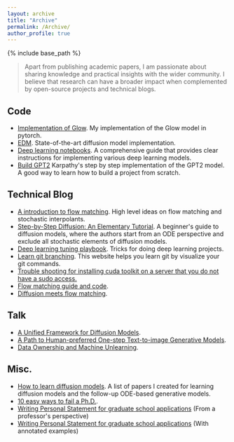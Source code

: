 ```yaml
---
layout: archive
title: "Archive"
permalink: /Archive/
author_profile: true
---
```


{% include base_path %}

> Apart from publishing academic papers, I am passionate about sharing knowledge and practical insights with the wider community. I believe that research can have a broader impact when complemented by open-source projects and technical blogs.

## Code
- [Implementation of Glow](https://github.com/a-little-hoof/Glow). My implementation of the Glow model in pytorch.
- [EDM](https://github.com/NVlabs/edm). State-of-the-art diffusion model implementation.
- [Deep learning notebooks](https://uvadlc-notebooks.readthedocs.io/). A comprehensive guide that provides clear instructions for implementing various deep learning models.
- [Build GPT2](https://github.com/karpathy/build-nanogpt/commits/master/?after=6104ab1b53920f6e2159749676073ff7d815c1fa+34) Karpathy's step by step implementation of the GPT2 model. A good way to learn how to build a project from scratch.

## Technical Blog
- [A introduction to flow matching](https://mlg.eng.cam.ac.uk/blog/2024/01/20/flow-matching.html). High level ideas on flow matching and stochastic interpolants.
- [Step-by-Step Diffusion: An Elementary Tutorial](https://arxiv.org/pdf/2406.08929). A beginner's guide to diffusion models, where the authors start from an ODE perspective and exclude all stochastic elements of diffusion models.
- [Deep learning tuning playbook](https://github.com/google-research/tuning_playbook). Tricks for doing deep learning projects.
- [Learn git branching](https://learngitbranching.js.org/?locale=zh_CN). This website helps you learn git by visualize your git commands.
- [Trouble shooting for installing cuda toolkit on a server that you do not have a sudo access.](https://zhuanlan.zhihu.com/p/5388213969)
- [Flow matching guide and code](https://arxiv.org/pdf/2412.06264).
- [Diffusion meets flow matching](https://diffusionflow.github.io).

## Talk
- [A Unified Framework for Diffusion Models](https://docs.google.com/presentation/d/1sI3cZ0EzWuqMHhuI3bPSnksDKJon9BJy_WCaFB4Kpgo/edit#slide=id.p).
- [A Path to Human-preferred One-step Text-to-image Generative Models](https://drive.google.com/file/d/1NrhHBKtVcZ8Jf2-I8v_QKz-Xsdvfqof0/view).
- [Data Ownership and Machine Unlearning](https://mit-6s978.github.io/assets/pdfs/data_ownership_MIT_guest_lecture.pdf).

## Misc.
- [How to learn diffusion models](https://www.zhihu.com/question/658056360/answer/3526228476). A list of papers I created for learning diffusion models and the follow-up ODE-based generative models.
- [10 easy ways to fail a Ph.D.](https://matt.might.net/articles/ways-to-fail-a-phd/).
- [Writing Personal Statement for graduate school applications](https://engineering.purdue.edu/ChanGroup/write_statement.html) (From a professor's perspective)
- [Writing Personal Statement for graduate school applications](https://eugenielai.github.io/posts/another-annotated-sop.html) (With annotated examples)